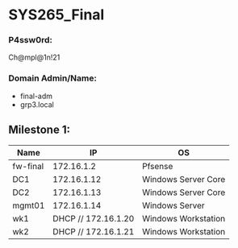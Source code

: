 # SYS265_Final
### P4ssw0rd:
Ch@mpl@1n!21
### Domain Admin/Name:
* final-adm
* grp3.local
## Milestone 1:
| Name      | IP | OS |
| ----------- | ----------- | ---------- |
| fw-final | 172.16.1.2 | Pfsense |
| DC1 | 172.16.1.12 | Windows Server Core |
| DC2 | 172.16.1.13 | Windows Server Core |
| mgmt01 | 172.16.1.14 | Windows Server |
| wk1 | DHCP // 172.16.1.20 | Windows Workstation |
| wk2 | DHCP // 172.16.1.21 | Windows Workstation |
